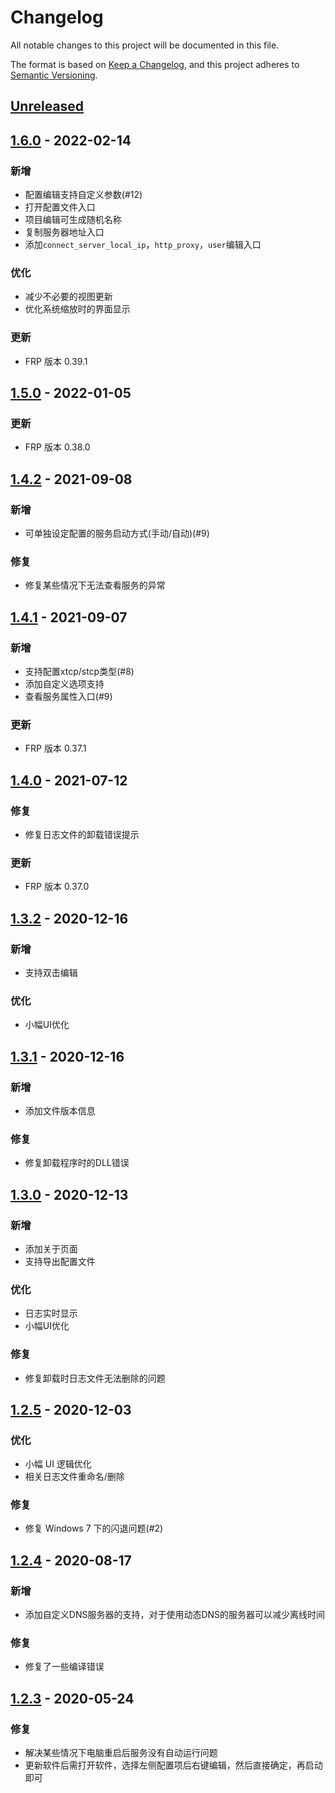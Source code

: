 # Changelog
All notable changes to this project will be documented in this file.

The format is based on [Keep a Changelog](https://keepachangelog.com/en/1.0.0/),
and this project adheres to [Semantic Versioning](https://semver.org/spec/v2.0.0.html).

## [Unreleased]

## [1.6.0] - 2022-02-14
### 新增
* 配置编辑支持自定义参数(#12)
* 打开配置文件入口
* 项目编辑可生成随机名称
* 复制服务器地址入口
* 添加`connect_server_local_ip`，`http_proxy`，`user`编辑入口

### 优化
* 减少不必要的视图更新
* 优化系统缩放时的界面显示

### 更新
* FRP 版本 0.39.1

## [1.5.0] - 2022-01-05
### 更新
* FRP 版本 0.38.0

## [1.4.2] - 2021-09-08
### 新增
* 可单独设定配置的服务启动方式(手动/自动)(#9)

### 修复
* 修复某些情况下无法查看服务的异常

## [1.4.1] - 2021-09-07
### 新增
* 支持配置xtcp/stcp类型(#8)
* 添加自定义选项支持
* 查看服务属性入口(#9)

### 更新
* FRP 版本 0.37.1

## [1.4.0] - 2021-07-12
### 修复
* 修复日志文件的卸载错误提示

### 更新
* FRP 版本 0.37.0

## [1.3.2] - 2020-12-16
### 新增
* 支持双击编辑

### 优化
* 小幅UI优化

## [1.3.1] - 2020-12-16
### 新增
* 添加文件版本信息

### 修复
* 修复卸载程序时的DLL错误

## [1.3.0] - 2020-12-13
### 新增
* 添加关于页面
* 支持导出配置文件

### 优化
* 日志实时显示
* 小幅UI优化

### 修复
* 修复卸载时日志文件无法删除的问题

## [1.2.5] - 2020-12-03
### 优化
* 小幅 UI 逻辑优化
* 相关日志文件重命名/删除

### 修复
* 修复 Windows 7 下的闪退问题(#2)

## [1.2.4] - 2020-08-17
### 新增
* 添加自定义DNS服务器的支持，对于使用动态DNS的服务器可以减少离线时间

### 修复
* 修复了一些编译错误

## [1.2.3] - 2020-05-24
### 修复
* 解决某些情况下电脑重启后服务没有自动运行问题
* 更新软件后需打开软件，选择左侧配置项后右键编辑，然后直接确定，再启动即可

[Unreleased]: https://github.com/koho/frpmgr/compare/v1.6.0...HEAD
[1.6.0]: https://github.com/koho/frpmgr/compare/v1.5.0...v1.6.0
[1.5.0]: https://github.com/koho/frpmgr/compare/v1.4.2...v1.5.0
[1.4.2]: https://github.com/koho/frpmgr/compare/v1.4.1...v1.4.2
[1.4.1]: https://github.com/koho/frpmgr/compare/v1.4.0...v1.4.1
[1.4.0]: https://github.com/koho/frpmgr/compare/v1.3.2...v1.4.0
[1.3.2]: https://github.com/koho/frpmgr/compare/v1.3.1...v1.3.2
[1.3.1]: https://github.com/koho/frpmgr/compare/v1.3.0...v1.3.1
[1.3.0]: https://github.com/koho/frpmgr/compare/v1.2.5...v1.3.0
[1.2.5]: https://github.com/koho/frpmgr/compare/v1.2.4...v1.2.5
[1.2.4]: https://github.com/koho/frpmgr/compare/v1.2.3...v1.2.4
[1.2.3]: https://github.com/koho/frpmgr/releases/tag/v1.2.3
